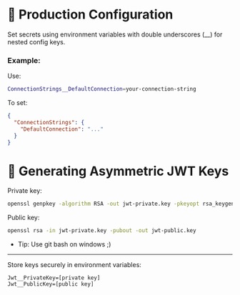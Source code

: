 
# 🔐 Production Configuration

Set secrets using environment variables with double underscores (__) for nested config keys.

### Example:

Use:

```sh
ConnectionStrings__DefaultConnection=your-connection-string
```

To set:
```json
{
  "ConnectionStrings": {
    "DefaultConnection": "..."
  }
}
```


# 🔑 Generating Asymmetric JWT Keys

Private key:
```sh
openssl genpkey -algorithm RSA -out jwt-private.key -pkeyopt rsa_keygen_bits:2048
```

Public key:
```sh
openssl rsa -in jwt-private.key -pubout -out jwt-public.key
```

- Tip: Use git bash on windows ;)

---

Store keys securely in environment variables:
```
Jwt__PrivateKey=[private key]
Jwt__PublicKey=[public key]
```
